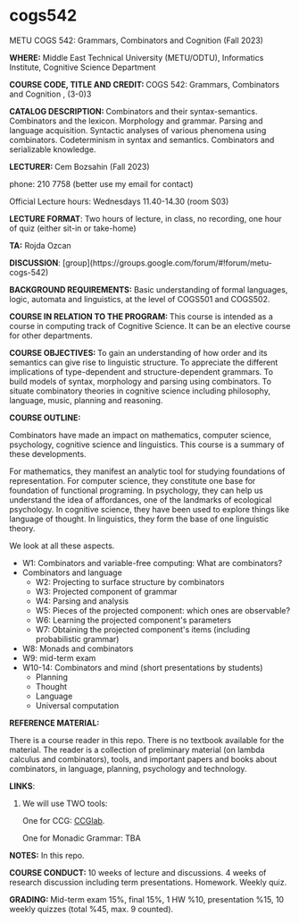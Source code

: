 # cogs542
METU COGS 542: Grammars, Combinators and Cognition (Fall 2023)


<p><b>WHERE:</b> Middle East Technical University (METU/ODTU), Informatics Institute, Cognitive Science Department

<p>
<b>COURSE CODE, TITLE AND CREDIT: </b>
       COGS 542: Grammars, Combinators and Cognition , (3-0)3

<p>
<b>CATALOG DESCRIPTION: </b> Combinators and their syntax-semantics. Combinators and the lexicon. Morphology and grammar. Parsing and language acquisition. Syntactic analyses of various phenomena using combinators. Codeterminism in syntax and semantics. Combinators and serializable knowledge.

<p>
<b>LECTURER: </b> Cem Bozsahin (Fall 2023)
       
phone: 210 7758 (better use my email for contact)


Official Lecture hours:  Wednesdays 11.40-14.30 (room S03)

<p><b>LECTURE FORMAT</b>: Two hours of lecture, in class, no recording, one hour of quiz (either sit-in or take-home)

<p><b>TA:</b>  Rojda Ozcan
       
<p><b>DISCUSSION</b>: [group](https://groups.google.com/forum/#!forum/metu-cogs-542)

<p>
<b>BACKGROUND REQUIREMENTS:</b> Basic understanding of formal languages, logic, automata and linguistics, at the level of COGS501 and COGS502. 

<p>
<b>COURSE IN RELATION TO THE PROGRAM: </b>
This course is intended as a course in computing track of Cognitive Science. It can be an elective course for other departments.

<p>
<b>COURSE OBJECTIVES: </b> To gain an understanding of how order and its semantics can give rise to linguistic structure. To appreciate the different implications of type-dependent and structure-dependent grammars. To build models of syntax, morphology and parsing using combinators. To situate combinatory theories in cognitive science including philosophy, language, music, planning and reasoning. 

<p><b>
COURSE OUTLINE: </b>

Combinators have made an impact on mathematics, computer science, psychology, cognitive science and linguistics. This course is
a summary of these developments.

For mathematics, they manifest an analytic tool for studying foundations of representation.
For computer science, they constitute one base for foundation of functional programing.
In psychology, they can help us understand the idea of affordances, one of the landmarks
of ecological psychology. In cognitive science, they have been used to explore things like
language of thought. In linguistics, they form the base of one linguistic theory.

We look at all these aspects.

<ul> 
<li>W1: Combinators and variable-free computing: What are combinators?
<li> Combinators and language
<ul>
<li>W2: Projecting to surface structure by combinators
<li>W3: Projected component of grammar
<li>W4: Parsing and analysis
<li>W5: Pieces of the projected component: which ones are observable?
<li>W6: Learning the projected component's parameters
<li>W7: Obtaining the projected component's items (including probabilistic grammar)
</ul>
<li> W8: Monads and combinators
<li>W9: mid-term exam
<li>W10-14: Combinators and mind (short presentations by students)
<ul>
<li> Planning
<li> Thought
<li> Language
<li> Universal computation
</ul>
</ul>

<p>
<b>REFERENCE MATERIAL: </b>

There is a course reader in this repo. There is no textbook available for the material. The reader
is a collection of preliminary material (on lambda calculus and combinators), tools, and important
papers and books about combinators, in language, planning, psychology and technology.

<p>
<b> LINKS</b>:
<ol>       
<li> We will use TWO tools:

One for CCG: <a href="https://github.com/bozsahin/ccglab">CCGlab</a>.

One for Monadic Grammar: TBA
</ol>

<p>
<b> NOTES:</b> In this repo.
       
<p><b>COURSE CONDUCT: </b> 10 weeks of lecture and discussions. 4 weeks of research discussion including term presentations. Homework. Weekly quiz.
<p><b>GRADING: </b>Mid-term exam 15%, final 15%, 1 HW %10, presentation %15, 10 weekly quizzes (total %45, max. 9 counted).
